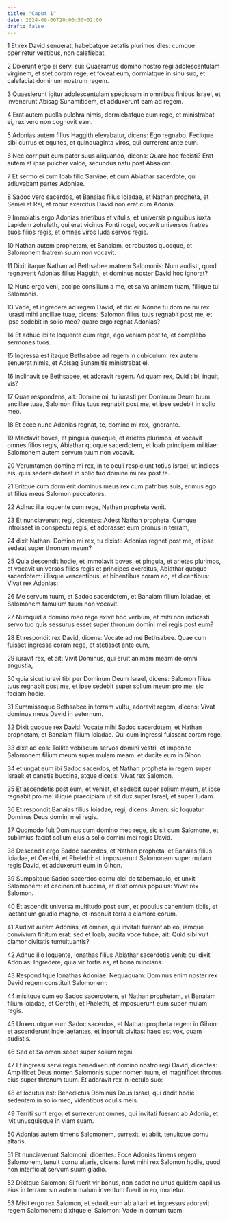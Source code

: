 ```yaml
---
title: "Caput 1"
date: 2024-09-06T20:00:50+02:00
draft: false
---
```



1 Et rex David senuerat, habebatque aetatis plurimos dies: cumque operiretur vestibus, non calefiebat.

2 Dixerunt ergo ei servi sui: Quaeramus domino nostro regi adolescentulam virginem, et stet coram rege, et foveat eum, dormiatque in sinu suo, et calefaciat dominum nostrum regem.

3 Quaesierunt igitur adolescentulam speciosam in omnibus finibus Israel, et invenerunt Abisag Sunamitidem, et adduxerunt eam ad regem.

4 Erat autem puella pulchra nimis, dormiebatque cum rege, et ministrabat ei, rex vero non cognovit eam.

5 Adonias autem filius Haggith elevabatur, dicens: Ego regnabo. Fecitque sibi currus et equites, et quinquaginta viros, qui currerent ante eum.

6 Nec corripuit eum pater suus aliquando, dicens: Quare hoc fecisti? Erat autem et ipse pulcher valde, secundus natu post Absalom.

7 Et sermo ei cum Ioab filio Sarviae, et cum Abiathar sacerdote, qui adiuvabant partes Adoniae.

8 Sadoc vero sacerdos, et Banaias filius Ioiadae, et Nathan propheta, et Semei et Rei, et robur exercitus David non erat cum Adonia.

9 Immolatis ergo Adonias arietibus et vitulis, et universis pinguibus iuxta Lapidem zoheleth, qui erat vicinus Fonti rogel, vocavit universos fratres suos filios regis, et omnes viros Iuda servos regis.

10 Nathan autem prophetam, et Banaiam, et robustos quosque, et Salomonem fratrem suum non vocavit.

11 Dixit itaque Nathan ad Bethsabee matrem Salomonis: Num audisti, quod regnaverit Adonias filius Haggith, et dominus noster David hoc ignorat?

12 Nunc ergo veni, accipe consilium a me, et salva animam tuam, filiique tui Salomonis.

13 Vade, et ingredere ad regem David, et dic ei: Nonne tu domine mi rex iurasti mihi ancillae tuae, dicens: Salomon filius tuus regnabit post me, et ipse sedebit in solio meo? quare ergo regnat Adonias?

14 Et adhuc ibi te loquente cum rege, ego veniam post te, et complebo sermones tuos.

15 Ingressa est itaque Bethsabee ad regem in cubiculum: rex autem senuerat nimis, et Abisag Sunamitis ministrabat ei.

16 inclinavit se Bethsabee, et adoravit regem. Ad quam rex, Quid tibi, inquit, vis?

17 Quae respondens, ait: Domine mi, tu iurasti per Dominum Deum tuum ancillae tuae, Salomon filius tuus regnabit post me, et ipse sedebit in solio meo.

18 Et ecce nunc Adonias regnat, te, domine mi rex, ignorante.

19 Mactavit boves, et pinguia quaeque, et arietes plurimos, et vocavit omnes filios regis, Abiathar quoque sacerdotem, et Ioab principem militiae: Salomonem autem servum tuum non vocavit.

20 Verumtamen domine mi rex, in te oculi respiciunt totius Israel, ut indices eis, quis sedere debeat in solio tuo domine mi rex post te.

21 Eritque cum dormierit dominus meus rex cum patribus suis, erimus ego et filius meus Salomon peccatores.

22 Adhuc illa loquente cum rege, Nathan propheta venit.

23 Et nunciaverunt regi, dicentes: Adest Nathan propheta. Cumque introisset in conspectu regis, et adorasset eum pronus in terram,

24 dixit Nathan: Domine mi rex, tu dixisti: Adonias regnet post me, et ipse sedeat super thronum meum?

25 Quia descendit hodie, et immolavit boves, et pinguia, et arietes plurimos, et vocavit universos filios regis et principes exercitus, Abiathar quoque sacerdotem: illisque vescentibus, et bibentibus coram eo, et dicentibus: Vivat rex Adonias:

26 Me servum tuum, et Sadoc sacerdotem, et Banaiam filium Ioiadae, et Salomonem famulum tuum non vocavit.

27 Numquid a domino meo rege exivit hoc verbum, et mihi non indicasti servo tuo quis sessurus esset super thronum domini mei regis post eum?

28 Et respondit rex David, dicens: Vocate ad me Bethsabee. Quae cum fuisset ingressa coram rege, et stetisset ante eum,

29 iuravit rex, et ait: Vivit Dominus, qui eruit animam meam de omni angustia,

30 quia sicut iuravi tibi per Dominum Deum Israel, dicens: Salomon filius tuus regnabit post me, et ipse sedebit super solium meum pro me: sic faciam hodie.

31 Summissoque Bethsabee in terram vultu, adoravit regem, dicens: Vivat dominus meus David in aeternum.

32 Dixit quoque rex David: Vocate mihi Sadoc sacerdotem, et Nathan prophetam, et Banaiam filium Ioiadae. Qui cum ingressi fuissent coram rege,

33 dixit ad eos: Tollite vobiscum servos domini vestri, et imponite Salomonem filium meum super mulam meam: et ducite eum in Gihon.

34 et ungat eum ibi Sadoc sacerdos, et Nathan propheta in regem super Israel: et canetis buccina, atque dicetis: Vivat rex Salomon.

35 Et ascendetis post eum, et veniet, et sedebit super solium meum, et ipse regnabit pro me: illique praecipiam ut sit dux super Israel, et super Iudam.

36 Et respondit Banaias filius Ioiadae, regi, dicens: Amen: sic loquatur Dominus Deus domini mei regis.

37 Quomodo fuit Dominus cum domino meo rege, sic sit cum Salomone, et sublimius faciat solium eius a solio domini mei regis David.

38 Descendit ergo Sadoc sacerdos, et Nathan propheta, et Banaias filius Ioiadae, et Cerethi, et Phelethi: et imposuerunt Salomonem super mulam regis David, et adduxerunt eum in Gihon.

39 Sumpsitque Sadoc sacerdos cornu olei de tabernaculo, et unxit Salomonem: et cecinerunt buccina, et dixit omnis populus: Vivat rex Salomon.

40 Et ascendit universa multitudo post eum, et populus canentium tibiis, et laetantium gaudio magno, et insonuit terra a clamore eorum.

41 Audivit autem Adonias, et omnes, qui invitati fuerant ab eo, iamque convivium finitum erat: sed et Ioab, audita voce tubae, ait: Quid sibi vult clamor civitatis tumultuantis?

42 Adhuc illo loquente, Ionathas filius Abiathar sacerdotis venit: cui dixit Adonias: Ingredere, quia vir fortis es, et bona nuncians.

43 Responditque Ionathas Adoniae: Nequaquam: Dominus enim noster rex David regem constituit Salomonem:

44 misitque cum eo Sadoc sacerdotem, et Nathan prophetam, et Banaiam filium Ioiadae, et Cerethi, et Phelethi, et imposuerunt eum super mulam regis.

45 Unxeruntque eum Sadoc sacerdos, et Nathan propheta regem in Gihon: et ascenderunt inde laetantes, et insonuit civitas: haec est vox, quam audistis.

46 Sed et Salomon sedet super solium regni.

47 Et ingressi servi regis benedixerunt domino nostro regi David, dicentes: Amplificet Deus nomen Salomonis super nomen tuum, et magnificet thronus eius super thronum tuum. Et adoravit rex in lectulo suo:

48 et locutus est: Benedictus Dominus Deus Israel, qui dedit hodie sedentem in solio meo, videntibus oculis meis.

49 Territi sunt ergo, et surrexerunt omnes, qui invitati fuerant ab Adonia, et ivit unusquisque in viam suam.

50 Adonias autem timens Salomonem, surrexit, et abiit, tenuitque cornu altaris.

51 Et nunciaverunt Salomoni, dicentes: Ecce Adonias timens regem Salomonem, tenuit cornu altaris, dicens: Iuret mihi rex Salomon hodie, quod non interficiat servum suum gladio.

52 Dixitque Salomon: Si fuerit vir bonus, non cadet ne unus quidem capillus eius in terram: sin autem malum inventum fuerit in eo, morietur.

53 Misit ergo rex Salomon, et eduxit eum ab altari: et ingressus adoravit regem Salomonem: dixitque ei Salomon: Vade in domum tuam.

